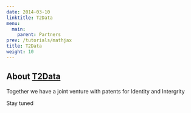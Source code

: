 ```yaml
---
date: 2014-03-10
linktitle: T2Data
menu:
  main:
    parent: Partners
prev: /tutorials/mathjax
title: T2Data
weight: 10
---
```


## About [T2Data](https://t2data.com)
 Together we have a joint venture with patents for Identity and Intergrity

 Stay tuned
